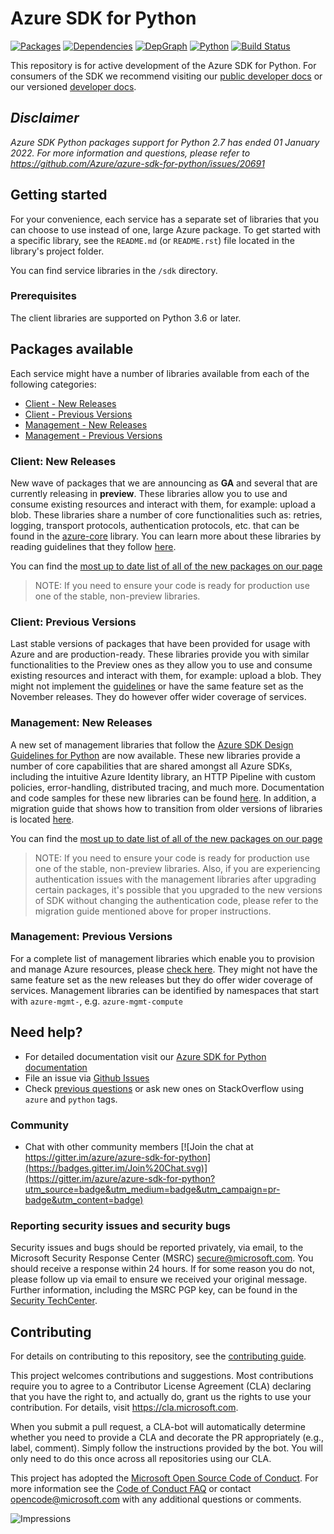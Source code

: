 # Azure SDK for Python

[![Packages](https://img.shields.io/badge/packages-latest-blue.svg)](https://azure.github.io/azure-sdk/releases/latest/python.html) [![Dependencies](https://img.shields.io/badge/dependency-report-blue.svg)](https://azuresdkartifacts.blob.core.windows.net/azure-sdk-for-python/dependencies/dependencies.html) [![DepGraph](https://img.shields.io/badge/dependency-graph-blue.svg)](https://azuresdkartifacts.blob.core.windows.net/azure-sdk-for-python/dependencies/dependencyGraph/index.html) [![Python](https://img.shields.io/pypi/pyversions/azure-core.svg?maxAge=2592000)](https://pypi.python.org/pypi/azure/) [![Build Status](https://dev.azure.com/azure-sdk/public/_apis/build/status/python/python%20-%20core%20-%20ci?branchName=main)](https://dev.azure.com/azure-sdk/public/_build/latest?definitionId=458&branchName=main)

This repository is for active development of the Azure SDK for Python. For consumers of the SDK we recommend visiting our [public developer docs](https://docs.microsoft.com/python/azure/) or our versioned [developer docs](https://azure.github.io/azure-sdk-for-python).

## _Disclaimer_

_Azure SDK Python packages support for Python 2.7 has ended 01 January 2022. For more information and questions, please refer to https://github.com/Azure/azure-sdk-for-python/issues/20691_

## Getting started

For your convenience, each service has a separate set of libraries that you can choose to use instead of one, large Azure package. To get started with a specific library, see the `README.md` (or `README.rst`) file located in the library's project folder.

You can find service libraries in the `/sdk` directory.

### Prerequisites

The client libraries are supported on Python 3.6 or later.

## Packages available

Each service might have a number of libraries available from each of the following categories:
* [Client - New Releases](#client-new-releases)
* [Client - Previous Versions](#client-previous-versions)
* [Management - New Releases](#management-new-releases)
* [Management - Previous Versions](#management-previous-versions)

### Client: New Releases

New wave of packages that we are announcing as **GA** and several that are currently releasing in **preview**. These libraries allow you to use and consume existing resources and interact with them, for example: upload a blob. These libraries share a number of core functionalities such as: retries, logging, transport protocols, authentication protocols, etc. that can be found in the [azure-core](https://github.com/Azure/azure-sdk-for-python/blob/main/sdk/core/azure-core) library. You can learn more about these libraries by reading guidelines that they follow [here](https://azure.github.io/azure-sdk/python/guidelines/index.html).

You can find the [most up to date list of all of the new packages on our page](https://azure.github.io/azure-sdk/releases/latest/index.html#python-packages)

> NOTE: If you need to ensure your code is ready for production use one of the stable, non-preview libraries.

### Client: Previous Versions

Last stable versions of packages that have been provided for usage with Azure and are production-ready. These libraries provide you with similar functionalities to the Preview ones as they allow you to use and consume existing resources and interact with them, for example: upload a blob. They might not implement the [guidelines](https://azure.github.io/azure-sdk/python/guidelines/index.html) or have the same feature set as the November releases. They do however offer wider coverage of services.

### Management: New Releases
A new set of management libraries that follow the [Azure SDK Design Guidelines for Python](https://azure.github.io/azure-sdk/python/guidelines/) are now available. These new libraries provide a number of core capabilities that are shared amongst all Azure SDKs, including the intuitive Azure Identity library, an HTTP Pipeline with custom policies, error-handling, distributed tracing, and much more.
Documentation and code samples for these new libraries can be found [here](https://aka.ms/azsdk/python/mgmt). In addition, a migration guide that shows how to transition from older versions of libraries is located [here](https://github.com/Azure/azure-sdk-for-python/blob/main/doc/sphinx/mgmt_quickstart.rst#migration-guide).

You can find the [most up to date list of all of the new packages on our page](https://azure.github.io/azure-sdk/releases/latest/mgmt/python.html)

> NOTE: If you need to ensure your code is ready for production use one of the stable, non-preview libraries. Also, if you are experiencing authentication issues with the management libraries after upgrading certain packages, it's possible that you upgraded to the new versions of SDK without changing the authentication code, please refer to the migration guide mentioned above for proper instructions.

### Management: Previous Versions
For a complete list of management libraries which enable you to provision and manage Azure resources, please [check here](https://azure.github.io/azure-sdk/releases/latest/all/python.html). They might not have the same feature set as the new releases but they do offer wider coverage of services.
Management libraries can be identified by namespaces that start with `azure-mgmt-`, e.g. `azure-mgmt-compute`

## Need help?

* For detailed documentation visit our [Azure SDK for Python documentation](https://aka.ms/python-docs)
* File an issue via [Github Issues](https://github.com/Azure/azure-sdk-for-python/issues)
* Check [previous questions](https://stackoverflow.com/questions/tagged/azure+python) or ask new ones on StackOverflow using `azure` and `python` tags.

### Community

* Chat with other community members [![Join the chat at https://gitter.im/azure/azure-sdk-for-python](https://badges.gitter.im/Join%20Chat.svg)](https://gitter.im/azure/azure-sdk-for-python?utm_source=badge&utm_medium=badge&utm_campaign=pr-badge&utm_content=badge)

### Reporting security issues and security bugs

Security issues and bugs should be reported privately, via email, to the Microsoft Security Response Center (MSRC) <secure@microsoft.com>. You should receive a response within 24 hours. If for some reason you do not, please follow up via email to ensure we received your original message. Further information, including the MSRC PGP key, can be found in the [Security TechCenter](https://www.microsoft.com/msrc/faqs-report-an-issue).

## Contributing

For details on contributing to this repository, see the [contributing guide](https://github.com/Azure/azure-sdk-for-python/blob/main/CONTRIBUTING.md).

This project welcomes contributions and suggestions. Most contributions require you to agree to a Contributor License Agreement (CLA) declaring that you have the right to, and actually do, grant us the rights to use your contribution. For details, visit
https://cla.microsoft.com.

When you submit a pull request, a CLA-bot will automatically determine whether you need to provide a CLA and decorate the PR appropriately (e.g., label, comment). Simply follow the instructions provided by the bot. You will only need to do this once across all repositories using our CLA.

This project has adopted the [Microsoft Open Source Code of Conduct](https://opensource.microsoft.com/codeofconduct/).
For more information see the [Code of Conduct FAQ](https://opensource.microsoft.com/codeofconduct/faq/)
or contact [opencode@microsoft.com](mailto:opencode@microsoft.com) with any additional questions or comments.

![Impressions](https://azure-sdk-impressions.azurewebsites.net/api/impressions/azure-sdk-for-python%2FREADME.png)

